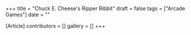 +++
title = "Chuck E. Cheese's Ripper Ribbit"
draft = false
tags = ["Arcade Games"]
date = ""

[Article]
contributors = []
gallery = []
+++
